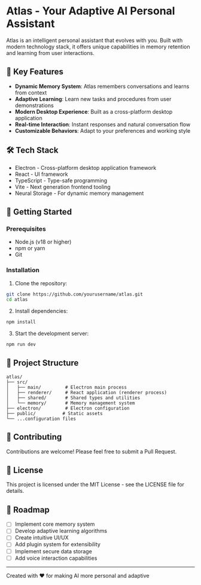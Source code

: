 # Atlas - Your Adaptive AI Personal Assistant

Atlas is an intelligent personal assistant that evolves with you. Built with modern technology stack, it offers unique capabilities in memory retention and learning from user interactions.

## 🌟 Key Features

- **Dynamic Memory System**: Atlas remembers conversations and learns from context
- **Adaptive Learning**: Learn new tasks and procedures from user demonstrations
- **Modern Desktop Experience**: Built as a cross-platform desktop application
- **Real-time Interaction**: Instant responses and natural conversation flow
- **Customizable Behaviors**: Adapt to your preferences and working style

## 🛠 Tech Stack

- Electron - Cross-platform desktop application framework
- React - UI framework
- TypeScript - Type-safe programming
- Vite - Next generation frontend tooling
- Neural Storage - For dynamic memory management

## 🚀 Getting Started

### Prerequisites

- Node.js (v18 or higher)
- npm or yarn
- Git

### Installation

1. Clone the repository:
```bash
git clone https://github.com/yourusername/atlas.git
cd atlas
```

2. Install dependencies:
```bash
npm install
```

3. Start the development server:
```bash
npm run dev
```

## 📝 Project Structure

```
atlas/
├── src/
│   ├── main/         # Electron main process
│   ├── renderer/     # React application (renderer process)
│   ├── shared/       # Shared types and utilities
│   └── memory/       # Memory management system
├── electron/         # Electron configuration
├── public/          # Static assets
└── ...configuration files
```

## 🤝 Contributing

Contributions are welcome! Please feel free to submit a Pull Request.

## 📜 License

This project is licensed under the MIT License - see the LICENSE file for details.

## 🎯 Roadmap

- [ ] Implement core memory system
- [ ] Develop adaptive learning algorithms
- [ ] Create intuitive UI/UX
- [ ] Add plugin system for extensibility
- [ ] Implement secure data storage
- [ ] Add voice interaction capabilities

---
Created with ❤️ for making AI more personal and adaptive

